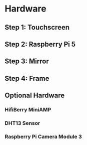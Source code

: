 # Hardware

## Step 1: Touchscreen

## Step 2: Raspberry Pi 5

## Step 3: Mirror

## Step 4: Frame

## Optional Hardware

### HifiBerry MiniAMP

### DHT13 Sensor

### Raspberry Pi Camera Module 3
